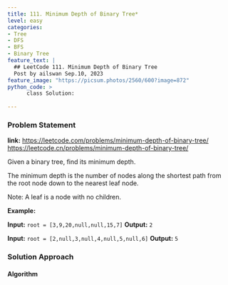 ```yaml
---
title: 111. Minimum Depth of Binary Tree*
level: easy
categories:
- Tree
- DFS
- BFS
- Binary Tree
feature_text: |
  ## LeetCode 111. Minimum Depth of Binary Tree
  Post by ailswan Sep.10, 2023
feature_image: "https://picsum.photos/2560/600?image=872"
python_code: >
      class Solution:
   
---
```


### Problem Statement
**link:**
https://leetcode.com/problems/minimum-depth-of-binary-tree/
https://leetcode.cn/problems/minimum-depth-of-binary-tree/


Given a binary tree, find its minimum depth.

The minimum depth is the number of nodes along the shortest path from the root node down to the nearest leaf node.

Note: A leaf is a node with no children.


**Example:**

**Input:** `root = [3,9,20,null,null,15,7]`
**Output:** `2`
 
**Input:** `root = [2,null,3,null,4,null,5,null,6]`
**Output:** `5`
 

### Solution Approach

 
#### Algorithm
 
